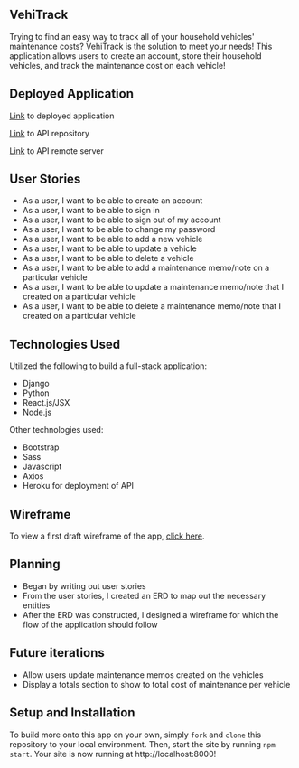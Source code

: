 ## VehiTrack
Trying to find an easy way to track all of your household vehicles' maintenance costs? VehiTrack is the solution to meet your needs! This application allows users to create an account, store their household vehicles, and track the maintenance cost on each vehicle!

## Deployed Application

[Link]() to deployed application

[Link](https://github.com/BrittGitHub/VehiTrack_Backend) to API repository

[Link]() to API remote server

## User Stories
* As a user, I want to be able to create an account
* As a user, I want to be able to sign in
* As a user, I want to be able to sign out of my account
* As a user, I want to be able to change my password
* As a user, I want to be able to add a new vehicle
* As a user, I want to be able to update a vehicle
* As a user, I want to be able to delete a vehicle
* As a user, I want to be able to add a maintenance memo/note on a particular vehicle
* As a user, I want to be able to update a maintenance memo/note that I created on a particular vehicle
* As a user, I want to be able to delete a maintenance memo/note that I created on a particular vehicle

## Technologies Used

Utilized the following to build a full-stack application:
* Django
* Python
* React.js/JSX
* Node.js

Other technologies used:
* Bootstrap
* Sass
* Javascript
* Axios
* Heroku for deployment of API

## Wireframe

To view a first draft wireframe of the app, [click here](/public/VehiTrack_Wireframe.jpeg).

## Planning

* Began by writing out user stories
* From the user stories, I created an ERD to map out the necessary entities
* After the ERD was constructed, I designed a wireframe for which the flow of the application should follow

## Future iterations
* Allow users update maintenance memos created on the vehicles
* Display a totals section to show to total cost of maintenance per vehicle

## Setup and Installation
To build more onto this app on your own, simply `fork` and `clone` this repository to your local environment. Then, start the site by running `npm start`. Your site is now running at http://localhost:8000!